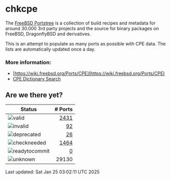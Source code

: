 # chkcpe

The [FreeBSD Portstree](https://cgit.freebsd.org/ports) is a collection of build recipes
and metadata for around 30.000 3rd party projects and the source for binary packages on
FreeBSD, DragonflyBSD and derivatives.

This is an attempt to populate as many ports as possible with CPE data. The lists are
automatically updated once a day.

### More information:
* [https://wiki.freebsd.org/Ports/CPE](https://wiki.freebsd.org/Ports/CPE)
* [CPE Dictionary Search](http://web.nvd.nist.gov/view/cpe/search)


## Are we there yet?

| Status                                                              | # Ports                                                                |
| --------------------------------------------------------------------| ---------------------------------------------------------------------: |
| ![valid](https://img.shields.io/badge/valid-brightgreen)            | [2431](https://github.com/decke/chkcpe/wiki/valid)                 |
| ![invalid](https://img.shields.io/badge/invalid-red)                | [92](https://github.com/decke/chkcpe/wiki/invalid)             |
| ![deprecated](https://img.shields.io/badge/deprecated-red)          | [26](https://github.com/decke/chkcpe/wiki/deprecated)       |
| ![checkneeded](https://img.shields.io/badge/checkneeded-orange)     | [1464](https://github.com/decke/chkcpe/wiki/checkneeded)     |
| ![readytocommit](https://img.shields.io/badge/readytocommit-orange) | [0](https://github.com/decke/chkcpe/wiki/readytocommit) |
| ![unknown](https://img.shields.io/badge/unknown-grey)               | 29130 | |

Last updated: Sat Jan 25 03:02:11 UTC 2025
